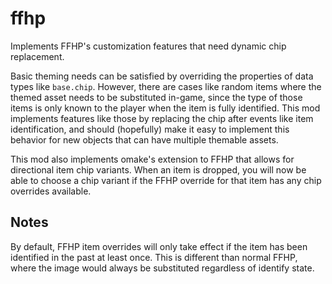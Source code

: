 # ffhp

Implements FFHP's customization features that need dynamic chip replacement.

Basic theming needs can be satisfied by overriding the properties of data types like `base.chip`. However, there are cases like random items where the themed asset needs to be substituted in-game, since the type of those items is only known to the player when the item is fully identified. This mod implements features like those by replacing the chip after events like item identification, and should (hopefully) make it easy to implement this behavior for new objects that can have multiple themable assets.

This mod also implements omake's extension to FFHP that allows for directional item chip variants. When an item is dropped, you will now be able to choose a chip variant if the FFHP override for that item has any chip overrides available.

## Notes

By default, FFHP item overrides will only take effect if the item has been identified in the past at least once. This is different than normal FFHP, where the image would always be substituted regardless of identify state.
